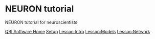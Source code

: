 # NEURON tutorial
NEURON tutorial for neuroscientists

[QBI Software Home](/) [Setup]( setup ) [Lesson:Intro](lesson/intro) [Lesson:Models](lesson/model) [Lesson:Network](lesson/network)
